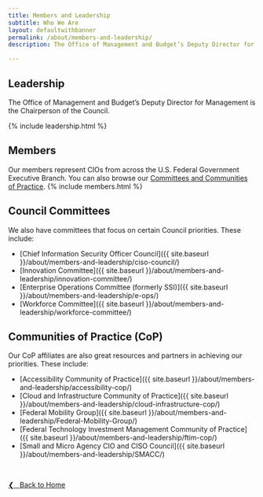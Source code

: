 ```yaml
---
title: Members and Leadership
subtitle: Who We Are
layout: defaultwithbanner
permalink: /about/members-and-leadership/
description: The Office of Management and Budget’s Deputy Director for Management, Margaret Weichert, is the Chairperson of the Council. 

---
```

## Leadership
The Office of Management and Budget’s Deputy Director for Management is the Chairperson of the Council.   

{% include leadership.html %}

## Members
Our members represent CIOs from across the U.S. Federal Government Executive Branch. You can also browse our [Committees and Communities of Practice](#council-committees).
{% include members.html %}

## Council Committees
We also have committees that focus on certain Council priorities. These include:
* [Chief Information Security Officer Council]({{ site.baseurl }}/about/members-and-leadership/ciso-council/)
* [Innovation Committee]({{ site.baseurl }}/about/members-and-leadership/innovation-committee/)
* [Enterprise Operations Committee (formerly SSI)]({{ site.baseurl }}/about/members-and-leadership/e-ops/)
* [Workforce Committee]({{ site.baseurl }}/about/members-and-leadership/workforce-committee/)

## Communities of Practice (CoP)
Our CoP affiliates are also great resources and partners in achieving our priorities. These include:
* [Accessibility Community of Practice]({{ site.baseurl }}/about/members-and-leadership/accessibility-cop/)
* [Cloud and Infrastructure Community of Practice]({{ site.baseurl }}/about/members-and-leadership/cloud-infrastructure-cop/)
* [Federal Mobility Group]({{ site.baseurl }}/about/members-and-leadership/Federal-Mobility-Group/)
* [Federal Technology Investment Management Community of Practice]({{ site.baseurl }}/about/members-and-leadership/ftim-cop/)
* [Small and Micro Agency CIO and CISO Council]({{ site.baseurl }}/about/members-and-leadership/SMACC/)


&nbsp;

<a href="{{site.baseurl}}">&#10094; &nbsp; Back to Home</a><br>
